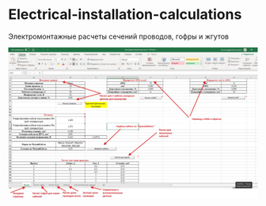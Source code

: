 # Electrical-installation-calculations
Электромонтажные расчеты сечений проводов, гофры и жгутов

![Screen1](https://github.com/AnLiMan/Electrical-installation-calculations/blob/main/Скрины%20работы/Расчеты.jpg)
